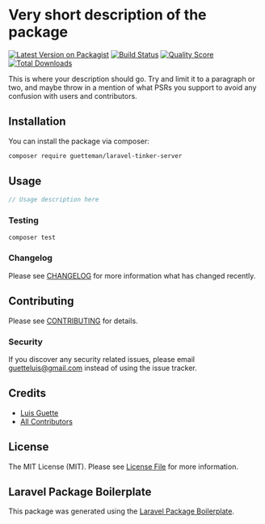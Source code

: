 # Very short description of the package

[![Latest Version on Packagist](https://img.shields.io/packagist/v/guetteman/laravel-tinker-server.svg?style=flat-square)](https://packagist.org/packages/guetteman/laravel-tinker-server)
[![Build Status](https://img.shields.io/travis/guetteman/laravel-tinker-server/master.svg?style=flat-square)](https://travis-ci.org/guetteman/laravel-tinker-server)
[![Quality Score](https://img.shields.io/scrutinizer/g/guetteman/laravel-tinker-server.svg?style=flat-square)](https://scrutinizer-ci.com/g/guetteman/laravel-tinker-server)
[![Total Downloads](https://img.shields.io/packagist/dt/guetteman/laravel-tinker-server.svg?style=flat-square)](https://packagist.org/packages/guetteman/laravel-tinker-server)

This is where your description should go. Try and limit it to a paragraph or two, and maybe throw in a mention of what PSRs you support to avoid any confusion with users and contributors.

## Installation

You can install the package via composer:

```bash
composer require guetteman/laravel-tinker-server
```

## Usage

``` php
// Usage description here
```

### Testing

``` bash
composer test
```

### Changelog

Please see [CHANGELOG](CHANGELOG.md) for more information what has changed recently.

## Contributing

Please see [CONTRIBUTING](CONTRIBUTING.md) for details.

### Security

If you discover any security related issues, please email guetteluis@gmail.com instead of using the issue tracker.

## Credits

- [Luis Guette](https://github.com/guetteman)
- [All Contributors](../../contributors)

## License

The MIT License (MIT). Please see [License File](LICENSE.md) for more information.

## Laravel Package Boilerplate

This package was generated using the [Laravel Package Boilerplate](https://laravelpackageboilerplate.com).